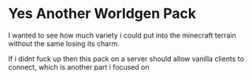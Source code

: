 # Yes Another Worldgen Pack

I wanted to see how much variety i could put into the minecraft terrain without the same losing its charm.

If i didnt fuck up then this pack on a server should allow vanilla clients to connect, which is another part i focused on
